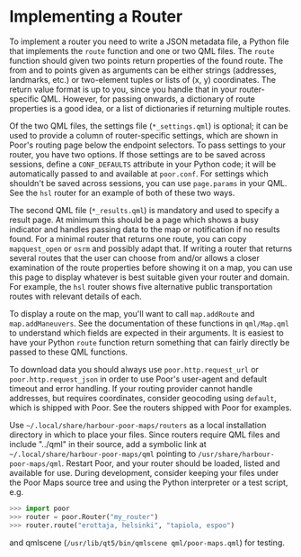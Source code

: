 Implementing a Router
=====================

To implement a router you need to write a JSON metadata file, a Python
file that implements the `route` function and one or two QML files. The
`route` function should given two points return properties of the found
route. The from and to points given as arguments can be either strings
(addresses, landmarks, etc.) or two-element tuples or lists of (x, y)
coordinates. The return value format is up to you, since you handle that
in your router-specific QML. However, for passing onwards, a dictionary
of route properties is a good idea, or a list of dictionaries if
returning multiple routes.

Of the two QML files, the settings file (`*_settings.qml`) is optional;
it can be used to provide a column of router-specific settings, which
are shown in Poor's routing page below the endpoint selectors. To pass
settings to your router, you have two options. If those settings are to
be saved across sessions, define a `CONF_DEFAULTS` attribute in your
Python code; it will be automatically passed to and available at
`poor.conf`. For settings which shouldn't be saved across sessions, you
can use `page.params` in your QML. See the `hsl` router for an example
of both of these two ways.

The second QML file (`*_results.qml`) is mandatory and used to specify a
result page. At minimum this should be a page which shows a busy
indicator and handles passing data to the map or notification if no
results found. For a minimal router that returns one route, you can copy
`mapquest_open` or `osrm` and possibly adapt that. If writing a router
that returns several routes that the user can choose from and/or allows
a closer examination of the route properties before showing it on a map,
you can use this page to display whatever is best suitable given your
router and domain. For example, the `hsl` router shows five alternative
public transportation routes with relevant details of each.

To display a route on the map, you'll want to call `map.addRoute` and
`map.addManeuvers`. See the documentation of these functions in
`qml/Map.qml` to understand which fields are expected in their
arguments. It is easiest to have your Python `route` function return
something that can fairly directly be passed to these QML functions.

To download data you should always use `poor.http.request_url` or
`poor.http.request_json` in order to use Poor's user-agent and default
timeout and error handling. If your routing provider cannot handle
addresses, but requires coordinates, consider geocoding using
`default`, which is shipped with Poor. See the routers shipped with
Poor for examples.

Use `~/.local/share/harbour-poor-maps/routers` as a local installation
directory in which to place your files. Since routers require QML
files and include "../qml" in their source, add a symbolic link at
`~/.local/share/harbour-poor-maps/qml` pointing to
`/usr/share/harbour-poor-maps/qml`. Restart Poor, and your router
should be loaded, listed and available for use. During development,
consider keeping your files under the Poor Maps source tree and using
the Python interpreter or a test script, e.g.

```python
>>> import poor
>>> router = poor.Router("my_router")
>>> router.route("erottaja, helsinki", "tapiola, espoo")
```

and qmlscene (`/usr/lib/qt5/bin/qmlscene qml/poor-maps.qml`) for
testing.
